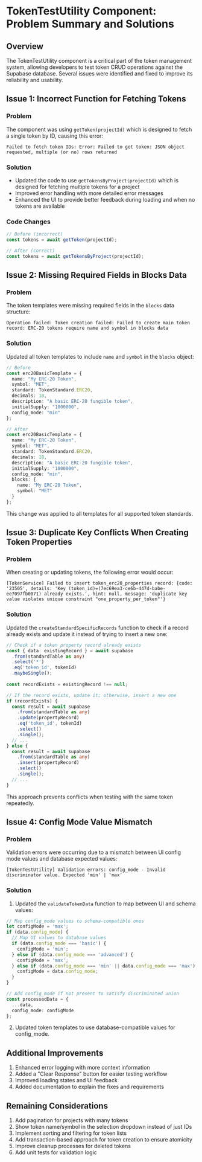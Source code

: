 # TokenTestUtility Component: Problem Summary and Solutions

## Overview
The TokenTestUtility component is a critical part of the token management system, allowing developers to test token CRUD operations against the Supabase database. Several issues were identified and fixed to improve its reliability and usability.

## Issue 1: Incorrect Function for Fetching Tokens

### Problem
The component was using `getToken(projectId)` which is designed to fetch a single token by ID, causing this error:
```
Failed to fetch token IDs: Error: Failed to get token: JSON object requested, multiple (or no) rows returned
```

### Solution
- Updated the code to use `getTokensByProject(projectId)` which is designed for fetching multiple tokens for a project
- Improved error handling with more detailed error messages
- Enhanced the UI to provide better feedback during loading and when no tokens are available

### Code Changes
```typescript
// Before (incorrect)
const tokens = await getToken(projectId);

// After (correct)
const tokens = await getTokensByProject(projectId);
```

## Issue 2: Missing Required Fields in Blocks Data

### Problem
The token templates were missing required fields in the `blocks` data structure:
```
Operation failed: Token creation failed: Failed to create main token record: ERC-20 tokens require name and symbol in blocks data
```

### Solution
Updated all token templates to include `name` and `symbol` in the `blocks` object:

```typescript
// Before
const erc20BasicTemplate = {
  name: "My ERC-20 Token",
  symbol: "MET",
  standard: TokenStandard.ERC20,
  decimals: 18,
  description: "A basic ERC-20 fungible token",
  initialSupply: "1000000",
  config_mode: "min"
};

// After
const erc20BasicTemplate = {
  name: "My ERC-20 Token",
  symbol: "MET",
  standard: TokenStandard.ERC20,
  decimals: 18,
  description: "A basic ERC-20 fungible token",
  initialSupply: "1000000",
  config_mode: "min",
  blocks: {
    name: "My ERC-20 Token",
    symbol: "MET"
  }
};
```

This change was applied to all templates for all supported token standards.

## Issue 3: Duplicate Key Conflicts When Creating Token Properties

### Problem
When creating or updating tokens, the following error would occur:
```
[TokenService] Failed to insert token_erc20_properties record: {code: '23505', details: 'Key (token_id)=(7ec69ea3-ce6b-447d-babe-ee7097fb0071) already exists.', hint: null, message: 'duplicate key value violates unique constraint "one_property_per_token"'}
```

### Solution
Updated the `createStandardSpecificRecords` function to check if a record already exists and update it instead of trying to insert a new one:

```typescript
// Check if a token property record already exists
const { data: existingRecord } = await supabase
  .from(standardTable as any)
  .select('*')
  .eq('token_id', tokenId)
  .maybeSingle();
  
const recordExists = existingRecord !== null;

// If the record exists, update it; otherwise, insert a new one
if (recordExists) {
  const result = await supabase
    .from(standardTable as any)
    .update(propertyRecord)
    .eq('token_id', tokenId)
    .select()
    .single();
  // ...
} else {
  const result = await supabase
    .from(standardTable as any)
    .insert(propertyRecord)
    .select()
    .single();
  // ...
}
```

This approach prevents conflicts when testing with the same token repeatedly.

## Issue 4: Config Mode Value Mismatch

### Problem
Validation errors were occurring due to a mismatch between UI config mode values and database expected values:
```
[TokenTestUtility] Validation errors: config_mode - Invalid discriminator value. Expected 'min' | 'max'
```

### Solution
1. Updated the `validateTokenData` function to map between UI and schema values:
```typescript
// Map config_mode values to schema-compatible ones
let configMode = 'max';
if (data.config_mode) {
  // Map UI values to database values
  if (data.config_mode === 'basic') {
    configMode = 'min';
  } else if (data.config_mode === 'advanced') {
    configMode = 'max';
  } else if (data.config_mode === 'min' || data.config_mode === 'max') {
    configMode = data.config_mode;
  }
}

// Add config_mode if not present to satisfy discriminated union
const processedData = {
  ...data,
  config_mode: configMode
};
```

2. Updated token templates to use database-compatible values for config_mode.

## Additional Improvements

1. Enhanced error logging with more context information
2. Added a "Clear Response" button for easier testing workflow
3. Improved loading states and UI feedback
4. Added documentation to explain the fixes and requirements

## Remaining Considerations

1. Add pagination for projects with many tokens
2. Show token name/symbol in the selection dropdown instead of just IDs
3. Implement sorting and filtering for token lists
4. Add transaction-based approach for token creation to ensure atomicity
5. Improve cleanup processes for deleted tokens
6. Add unit tests for validation logic